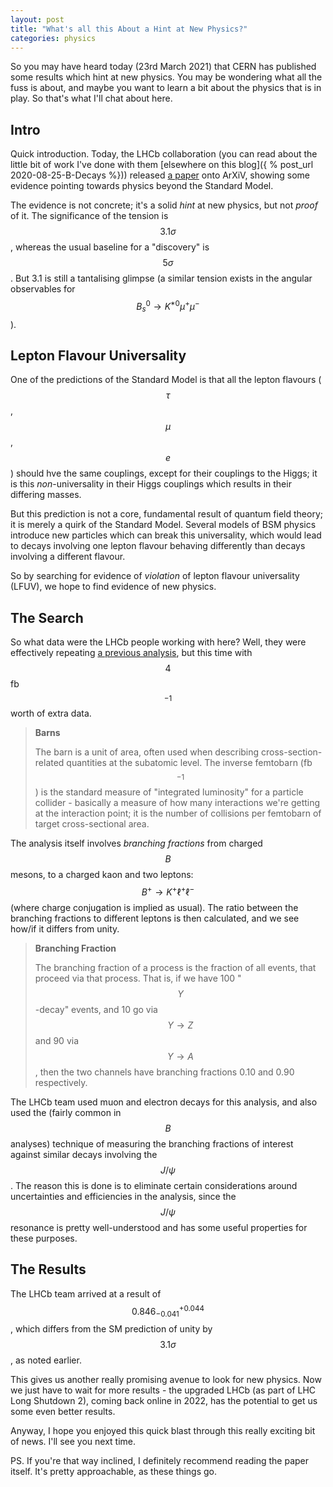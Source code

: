 ```yaml
---
layout: post
title: "What's all this About a Hint at New Physics?"
categories: physics
---
```


So you may have heard today (23rd March 2021) that CERN has published some results which hint at new physics. You may be wondering what all the fuss is about, and maybe you want to learn a bit about the physics that is in play. So that's what I'll chat about here.

## Intro

Quick introduction. Today, the LHCb collaboration (you can read about the little bit of work I've done with them [elsewhere on this blog]({ % post_url 2020-08-25-B-Decays %})) released [a paper](https://arxiv.org/pdf/2103.11769.pdf) onto ArXiV, showing some evidence pointing towards physics beyond the Standard Model.

The evidence is not concrete; it's a solid *hint* at new physics, but not *proof* of it. The significance of the tension is $$3.1\sigma$$, whereas the usual baseline for a "discovery" is $$5\sigma$$. But 3.1 is still a tantalising glimpse (a similar tension exists in the angular observables for $$B^0_s \rightarrow K^{*0} \mu^+ \mu^-$$).

## Lepton Flavour Universality

One of the predictions of the Standard Model is that all the lepton flavours ($$\tau$$, $$\mu$$, $$e$$) should hve the same couplings, except for their couplings to the Higgs; it is this *non*-universality in their Higgs couplings which results in their differing masses.

But this prediction is not a core, fundamental result of quantum field theory; it is merely a quirk of the Standard Model. Several models of BSM physics introduce new particles which can break this universality, which would lead to decays involving one lepton flavour behaving differently than decays involving a different flavour.

So by searching for evidence of *violation* of lepton flavour universality (LFUV), we hope to find evidence of new physics.

## The Search

So what data were the LHCb people working with here? Well, they were effectively repeating [a previous analysis](https://arxiv.org/pdf/1903.09252.pdf), but this time with $$4$$ fb$$^{-1}$$ worth of extra data.


> **Barns**
>
> The barn is a unit of area, often used when describing cross-section-related quantities at the subatomic level. The inverse femtobarn (fb$$^{-1}$$) is the standard measure of "integrated luminosity" for a particle collider - basically a measure of how many interactions we're getting at the interaction point; it is the number of collisions per femtobarn of target cross-sectional area.

The analysis itself involves *branching fractions* from charged $$B$$ mesons, to a charged kaon and two leptons: $$B^+ \rightarrow K^+ \ell^+ \ell^-$$ (where charge conjugation is implied as usual). The ratio between the branching fractions to different leptons is then calculated, and we see how/if it differs from unity.

> **Branching Fraction**
>
> The branching fraction of a process is the fraction of all events, that proceed via that process. That is, if we have 100 "$$Y$$-decay" events, and 10 go via $$Y \rightarrow Z$$ and 90 via $$Y \rightarrow A$$, then the two channels have branching fractions 0.10 and 0.90 respectively.

The LHCb team used muon and electron decays for this analysis, and also used the (fairly common in $$B$$ analyses) technique of measuring the branching fractions of interest against similar decays involving the $$J/\psi$$. The reason this is done is to eliminate certain considerations around uncertainties and efficiencies in the analysis, since the $$J/\psi$$ resonance is pretty well-understood and has some useful properties for these purposes.

## The Results

The LHCb team arrived at a result of $$0.846^{+0.044}_{-0.041}$$, which differs from the SM prediction of unity by $$3.1\sigma$$, as noted earlier.

This gives us another really promising avenue to look for new physics. Now we just have to wait for more results - the upgraded LHCb (as part of LHC Long Shutdown 2), coming back online in 2022, has the potential to get us some even better results.

Anyway, I hope you enjoyed this quick blast through this really exciting bit of news. I'll see you next time.

PS. If you're that way inclined, I definitely recommend reading the paper itself. It's pretty approachable, as these things go.